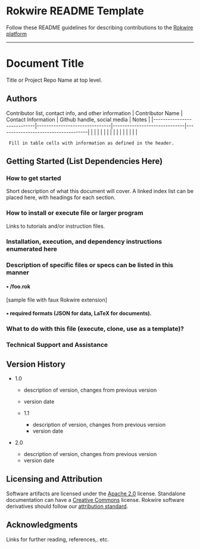 # Rokwire README Template

Follow these README guidelines for describing contributions to the [Rokwire platform](https://rokwire.org) 

---------------------------------------------------------------------------------------------------------------------------------------------

# Document Title 
Title or Project Repo Name at top level.

## Authors

Contributor list, contact info, and other information
| Contributor Name           |  Contact Information          |  Github handle, social media |  Notes                              |
|----------------------------|-------------------------------|------------------------------|-------------------------------------|
|                            |                               |                              |                                     |
|                            |                               |                              |                                     |
|                            |                               |                              |                                     |

     Fill in table cells with information as defined in the header. 

## Getting Started (List Dependencies Here)

### How to get started 
Short description of what this document will cover. A linked index list can be placed here, with headings for each section.

### How to install or execute file or larger program
Links to tutorials and/or instruction files.

### Installation, execution, and dependency instructions enumerated here

### Description of specific files or specs can be listed in this manner

#### • /foo.rok
[sample file with faux Rokwire extension]

#### • required formats (JSON for data, LaTeX for documents).

### What to do with this file (execute, clone, use as a template)?

### Technical Support and Assistance

## Version History

* 1.0
  * description of version, changes from previous version
  * version date

  * 1.1 
    * description of version, changes from previous version
    * version date

* 2.0
  * description of version, changes from previous version
  * version date

## Licensing and Attribution
Software artifacts are licensed under the [Apache 2.0](https://github.com/rokwire/rokwire-community/wiki/Apache-license) license. Standalone 
documentation can have a [Creative Commons](https://creativecommons.org/licenses/) license. Rokwire software derivatives should follow our 
[attribution standard](https://github.com/rokwire/rokwire-community/wiki/Attribution-Standard).

## Acknowledgments
Links for further reading, references,. etc.
